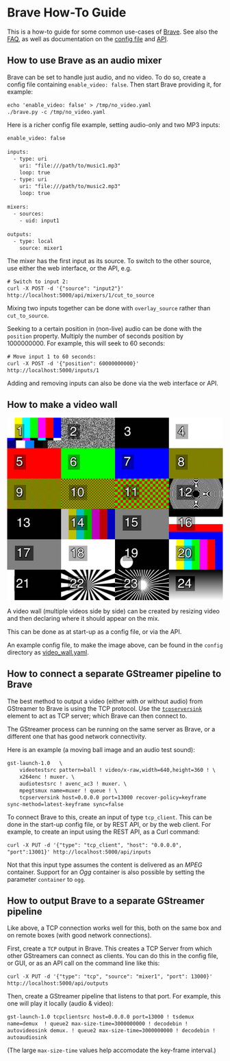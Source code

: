# Brave How-To Guide
This is a how-to guide for some common use-cases of [Brave](../README.md).
See also the [FAQ](faq.md), as well as documentation on the [config file](config_file.md) and [API](api.md).

## How to use Brave as an audio mixer
Brave can be set to handle just audio, and no video. To do so, create a config file containing `enable_video: false`. Then start Brave providing it, for example:

```
echo 'enable_video: false' > /tmp/no_video.yaml
./brave.py -c /tmp/no_video.yaml
```

Here is a richer config file example, setting audio-only and two MP3 inputs:

```
enable_video: false

inputs:
  - type: uri
    uri: "file:///path/to/music1.mp3"
    loop: true
  - type: uri
    uri: "file:///path/to/music2.mp3"
    loop: true

mixers:
  - sources:
    - uid: input1

outputs:
  - type: local
    source: mixer1
```

The mixer has the first input as its source. To switch to the other source, use either the web interface, or the API, e.g.

```
# Switch to input 2:
curl -X POST -d '{"source": "input2"}' http://localhost:5000/api/mixers/1/cut_to_source
```

Mixing two inputs together can be done with `overlay_source` rather than `cut_to_source`.

Seeking to a certain position in (non-live) audio can be done with the `position` property. Multiply the number of seconds position by 1000000000. For example, this will seek to 60 seconds:

```
# Move input 1 to 60 seconds:
curl -X POST -d '{"position": 60000000000}' http://localhost:5000/inputs/1
```

Adding and removing inputs can also be done via the web interface or API.

## How to make a video wall
![Video wall](assets/video_wall.png "Video wall")

A video wall (multiple videos side by side) can be created by resizing video and then declaring where it should appear on the mix.

This can be done as at start-up as a config file, or via the API.

An example config file, to make the image above, can be found in the `config` directory as [video_wall.yaml](../config/video_wall.yaml).

## How to connect a separate GStreamer pipeline to Brave
The best method to output a video (either with or without audio) from GStreamer to Brave is using the TCP protocol. Use the [`tcpserversink`](https://developer.gnome.org/gst-plugins-libs/stable/gst-plugins-base-plugins-tcpserversink.html) element to act as  TCP server; which Brave can then connect to.

The GStreamer process can be running on the same server as Brave, or a different one that has good network connectivity.

Here is an example (a moving ball image and an audio test sound):

```
gst-launch-1.0   \
    videotestsrc pattern=ball ! video/x-raw,width=640,height=360 ! \
    x264enc ! muxer. \
    audiotestsrc ! avenc_ac3 ! muxer. \
    mpegtsmux name=muxer ! queue ! \
    tcpserversink host=0.0.0.0 port=13000 recover-policy=keyframe sync-method=latest-keyframe sync=false
```

To connect Brave to this, create an input of type `tcp_client`. This can be done in the start-up config file, or by REST API, or by the web client. For example, to create an input using the REST API, as a Curl command:

```
curl -X PUT -d '{"type": "tcp_client", "host": "0.0.0.0", "port":13001}' http://localhost:5000/api/inputs
```

Not that this input type assumes the content is delivered as an *MPEG* container. Support for an *Ogg* container is also possible by setting the parameter `container` to `ogg`.

## How to output Brave to a separate GStreamer pipeline
Like above, a TCP connection works well for this, both on the same box and on remote boxes (with good network connections).

First, create a `TCP` output in Brave. This creates a TCP Server from which other GStreamers can connect as clients. You can do this in the config file, or GUI, or as an API call on the command line like this:

```
curl -X PUT -d '{"type": "tcp", "source": "mixer1", "port": 13000}' http://localhost:5000/api/outputs
```

Then, create a GStreamer pipeline that listens to that port. For example, this one will play it locally (audio & video):

```
gst-launch-1.0 tcpclientsrc host=0.0.0.0 port=13000 ! tsdemux name=demux  ! queue2 max-size-time=3000000000 ! decodebin ! autovideosink demux. ! queue2 max-size-time=3000000000 ! decodebin ! autoaudiosink
```

(The large `max-size-time` values help accomodate the key-frame interval.)
